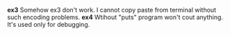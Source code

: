 **ex3**
Somehow ex3 don't work. I cannot copy paste from terminal without such encoding problems.
**ex4**
Wtihout "puts" program won't cout anything. It's used only for debugging.

